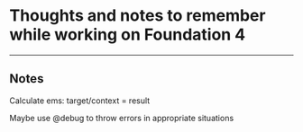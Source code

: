 # Thoughts and notes to remember while working on Foundation 4

---

## Notes

Calculate ems: target/context = result <!-- 72(h1 target size) / 16(body copy context) = 4.5(h1 result in ems) -->

Maybe use @debug to throw errors in appropriate situations

